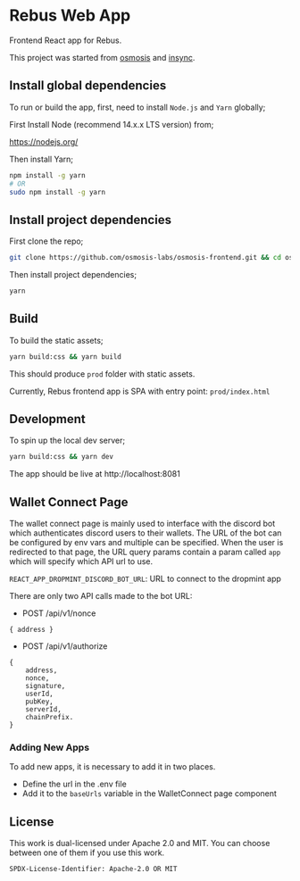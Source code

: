 # Rebus Web App

Frontend React app for Rebus.

This project was started from [osmosis](https://github.com/osmosis-labs/osmosis-frontend) and [insync](https://github.com/OmniFlix/insync-juno).

## Install global dependencies

To run or build the app, first, need to install `Node.js` and `Yarn` globally;

First Install Node (recommend 14.x.x LTS version) from;

https://nodejs.org/

Then install Yarn;

```bash
npm install -g yarn
# OR
sudo npm install -g yarn
```

## Install project dependencies

First clone the repo;

```bash
git clone https://github.com/osmosis-labs/osmosis-frontend.git && cd osmosis-frontend
```

Then install project dependencies;

```bash
yarn
```

## Build

To build the static assets;

```bash
yarn build:css && yarn build
```

This should produce `prod` folder with static assets.

Currently, Rebus frontend app is SPA with entry point: `prod/index.html`

## Development

To spin up the local dev server;

```bash
yarn build:css && yarn dev
```

The app should be live at http://localhost:8081

## Wallet Connect Page

The wallet connect page is mainly used to interface with the discord bot which authenticates discord users to their wallets.
The URL of the bot can be configured by env vars and multiple can be specified.
When the user is redirected to that page, the URL query params contain a param called `app` which will specify which API url to use.

`REACT_APP_DROPMINT_DISCORD_BOT_URL`: URL to connect to the dropmint app

There are only two API calls made to the bot URL:
- POST /api/v1/nonce
```
{ address }
```
- POST /api/v1/authorize
```
{
    address,
    nonce,
    signature,
    userId,
    pubKey,
    serverId,
    chainPrefix.
}
```

### Adding New Apps

To add new apps, it is necessary to add it in two places.
- Define the url in the .env file
- Add it to the `baseUrls` variable in the WalletConnect page component

## License

This work is dual-licensed under Apache 2.0 and MIT.
You can choose between one of them if you use this work.

`SPDX-License-Identifier: Apache-2.0 OR MIT`
